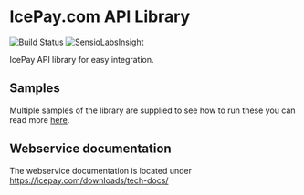 # IcePay.com API Library
[![Build Status](https://travis-ci.org/boekkooi/icepay.svg?branch=master)](https://travis-ci.org/boekkooi/icepay)
[![SensioLabsInsight](https://insight.sensiolabs.com/projects/d5e23a3c-338c-4aef-adeb-5c71042d8a12/mini.png)](https://insight.sensiolabs.com/projects/d5e23a3c-338c-4aef-adeb-5c71042d8a12)

IcePay API library for easy integration.

## Samples

Multiple samples of the library are supplied to see how to run these you can read more [here](samples/README.md).

## Webservice documentation
The webservice documentation is located under https://icepay.com/downloads/tech-docs/
